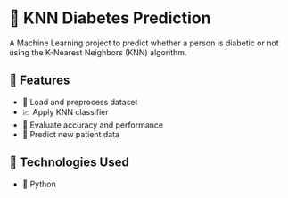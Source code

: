 # 🤖 KNN Diabetes Prediction

A Machine Learning project to predict whether a person is diabetic or not using the K-Nearest Neighbors (KNN) algorithm.
## 🧠 Features

- 📁 Load and preprocess dataset
- 📈 Apply KNN classifier
- 🧪 Evaluate accuracy and performance
- 🔮 Predict new patient data

## 📌 Technologies Used

- 🐍 Python
